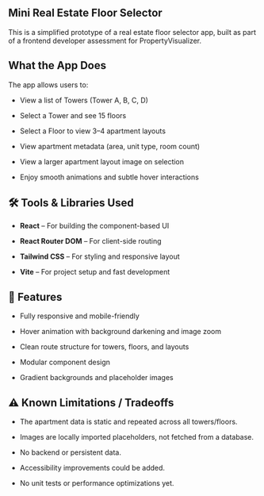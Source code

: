 ## Mini Real Estate Floor Selector
This is a simplified prototype of a real estate floor selector app, built as part of a frontend developer assessment for PropertyVisualizer.

## What the App Does
The app allows users to:

- View a list of Towers (Tower A, B, C, D)

- Select a Tower and see 15 floors

- Select a Floor to view 3–4 apartment layouts

- View apartment metadata (area, unit type, room count)

- View a larger apartment layout image on selection

- Enjoy smooth animations and subtle hover interactions

## 🛠️ Tools & Libraries Used
- **React** – For building the component-based UI

- **React Router DOM** – For client-side routing

- **Tailwind CSS** – For styling and responsive layout

- **Vite** – For project setup and fast development

## 🎯 Features
- Fully responsive and mobile-friendly

- Hover animation with background darkening and image zoom

- Clean route structure for towers, floors, and layouts

- Modular component design

- Gradient backgrounds and placeholder images



## ⚠️ Known Limitations / Tradeoffs
- The apartment data is static and repeated across all towers/floors.

- Images are locally imported placeholders, not fetched from a database.

- No backend or persistent data.

- Accessibility improvements could be added.

- No unit tests or performance optimizations yet.

